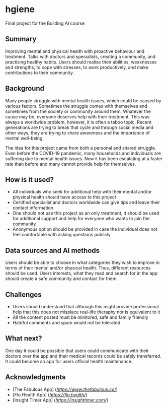 
# hgiene

Final project for the Building AI course

## Summary

Improving mental and physical health with proactive behaviour and treatment.
Talks with doctors and specialists, creating a community, and practising healthy habits.
Users should realise their abilities, weaknesses and strengths, to cope with stresses, to work productively, and make contributions to their community.


## Background

Many people struggle with mental health issues, which could be caused by various factors. Sometimes the struggle comes with themselves and sometimes from the society or community around them. Whatever the cause may be, everyone deserves help with their treatment. This was always a worldwide problem, however, it is often a taboo topic. Recent generations are trying to break that cycle and through social media and other ways, they are trying to share awareness and the importance of mental well-being. 

The idea for this project came from both a personal and shared struggle. Even before the COVID-19 pandemic, many households and individuals are suffering due to mental health issues. Now it has been escalating at a faster rate than before and many cannot provide help for themselves. 


## How is it used?

+ All individuals who seek for additional help with their mental and/or physical health should have access to this project
+ Certified specialist and doctors worldwide can give tips and leave their contact information
+ One should not use this project as an only treatment, it should be used for additional support and help for everyone who wants to join the community
+ Anonymous option should be provided in case the individual does not feel comfortable with asking questions publicly


## Data sources and AI methods

Users should be able to choose in what categories they wish to improve in terms of their mental and/or physical health. Thus, different resources should be used. Users interests, what they read and search for in the app should create a safe community and contact for them.


## Challenges

+ Users should understand that although this might provide professional help that this does not misplace real-life theraphy nor is equivalent to it
+ All the content posted must be minitored, safe and family friendly
+ Hateful comments and spam would not be tolerated


## What next?

One day it could be possible that users could communicate with their doctors over the app and their medical records could be safely transferred. It could become an app for users official health maintenance.


## Acknowledgments

+ [The Fabulous App] (*https://www.thefabulous.co/*)
+ [Flo Health App] (*https://flo.health/*)
+ [Insight Timer App] (*https://insighttimer.com/*)
